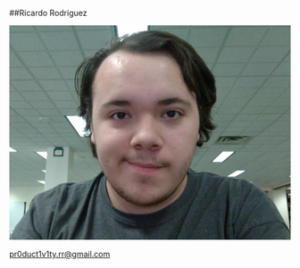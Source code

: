 ##Ricardo Rodriguez

![](https://github.com/pr0duct1v1ty/1063-DS-Rodriguez/blob/master/WIN_20170203_14_08_37_Pro.jpg)

pr0duct1v1ty.rr@gmail.com
